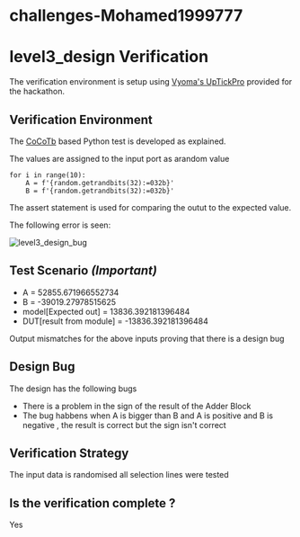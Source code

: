 # challenges-Mohamed1999777
# level3_design  Verification

The verification environment is setup using [Vyoma's UpTickPro](https://vyomasystems.com) provided for the hackathon.

## Verification Environment

The [CoCoTb](https://www.cocotb.org/) based Python test is developed as explained. 

The values are assigned to the input port as arandom value 
    
    for i in range(10):
        A = f'{random.getrandbits(32):=032b}'
        B = f'{random.getrandbits(32):=032b}'


The assert statement is used for comparing the  outut to the expected value.

The following error is seen:

![level3_design_bug](https://user-images.githubusercontent.com/100050717/182199012-e4d6f744-56e5-47ec-babc-ba3a821dcd5f.PNG)

## Test Scenario *(Important)*
- A  =  52855.671966552734 
- B  = -39019.27978515625 
- model[Expected out]       =  13836.392181396484 
- DUT[result from module]   = -13836.392181396484


Output mismatches for the above inputs proving that there is a design bug

## Design Bug
The design has the following bugs

* There is a problem in the sign of the result of the Adder Block
* The bug habbens when A is bigger than B and A is positive and B is negative , the result is correct but the sign isn't correct
 
## Verification Strategy
 The input data is randomised 
 all selection lines were tested 
## Is the verification complete ?
 Yes
